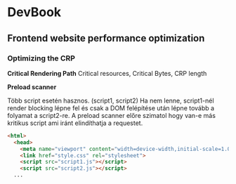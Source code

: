 # DevBook

## Frontend website performance optimization

### Optimizing the CRP

**Critical Rendering Path**
Critical resources, Critical Bytes, CRP length

**Preload scanner** 

Több script esetén hasznos. (script1, script2) Ha nem lenne, script1-nél render blocking lépne fel és csak a DOM felépítése után lépne tovább a folyamat a script2-re. A preload scanner előre szimatol hogy van-e más kritikus script ami iránt elindíthatja a requestet.
```HTML
<html>
  <head>
    <meta name="viewport" content="width=device-width,initial-scale=1.0">
    <link href="style.css" rel="stylesheet">
    <script src="script1.js"></script>
    <script src="script2.js"></script>
  ...
```

